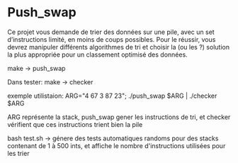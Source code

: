 # Push_swap
Ce projet vous demande de trier des données sur une pile, avec un set d’instructions limité, en moins de coups possibles. Pour le réussir, vous devrez manipuler différents algorithmes de tri et choisir la (ou les ?) solution la plus appropriée pour un classement optimisé des données.

make -> push_swap

Dans tester: make -> checker

exemple utilistaion:
ARG="4 67 3 87 23"; ./push_swap $ARG | ./checker $ARG

ARG représente la stack, push_swap gener les instructions de tri, et checker vérifient que ces instructions trient bien la pile

bash test.sh -> génere des tests automatiques randoms pour des stacks contenant de 1 à 500 ints, et affiche le nombre d'instructions utilisées pour les trier
